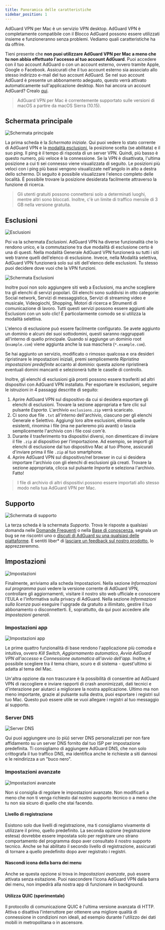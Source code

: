 ```yaml
---
title: Panoramica delle caratteristiche
sidebar_position: 1
---
```


AdGuard VPN per Mac è un servizio VPN desktop. AdGuard VPN è completamente compatibile con il Blocco AdGuard possono essere utilizzati insieme e funzioneranno senza problemi. Vediamo quali caratteristiche ha da offrire.

Tieni presente che **non puoi utilizzare AdGuard VPN per Mac a meno che tu non abbia effettuato l'accesso al tuo account AdGuard**. Puoi accedere con il tuo account AdGuard o con un account esterno, ovvero tramite Apple, Google o Facebook. Assicurati che il tuo account esterno sia associato allo stesso indirizzo e-mail del tuo account AdGuard. Se nel suo account AdGuard è presente un abbonamento adeguato, questo verrà attivato automaticamente sull'applicazione desktop. Non hai ancora un account AdGuard? Crealo [qui](https://auth.adguard.com/registration.html).

> AdGuard VPN per Mac è correntemente supportato sulle versioni di macOS a partire da macOS Sierra (10.15).

## Schermata principale

![Schermata principale](https://cdn.adguardvpn.com/content/kb/vpn/mac/main_en.png)

La prima scheda è la *Schermata iniziale*. Qui puoi vedere lo stato corrente di AdGuard VPN e la [modalità esclusioni](#exclusions), la posizione scelta (se abilitata) e il suo ping. Il ping è il tempo di risposta di un server VPN. Quindi, più basso è questo numero, più veloce è la connessione. Se la VPN è disattivata, l'ultima posizione a cui ti sei connesso viene visualizzata di seguito. Le posizioni più veloci con i ping più bassi vengono visualizzate nell'angolo in alto a destra dello schermo. Di seguito è possibile visualizzare l'elenco completo delle località. È possibile trovare la posizione desiderata facilmente attraverso la funzione di ricerca.

> Gli utenti gratuiti possono connettersi solo a determinati luoghi, mentre altri sono bloccati. Inoltre, c'è un limite di traffico mensile di 3 GB nella versione gratuita.

## Esclusioni

![Esclusioni](https://cdn.adguardvpn.com/content/kb/vpn/mac/exclusions_en.png)

Poi va la schermata *Esclusioni*. AdGuard VPN ha diverse funzionalità che lo rendono unico, e la commutazione tra due modalità di esclusione certo è una di questi. Nella modalità Generale AdGuard VPN funzionerà su tutti i siti web tranne quelli dell'elenco di esclusione. Invece, nella Modalità selettiva, AdGuard VPN funzionerà solo sui siti dell'elenco delle esclusioni. Tu stesso puoi decidere dove vuoi che la VPN funzioni.

![Schermata Esclusioni](https://cdn.adguardvpn.com/content/kb/vpn/mac/services_en.png)

Inoltre puoi non solo aggiungere siti web a Esclusioni, ma anche scegliere tra gli elenchi di servizi popolari. Gli elenchi sono suddivisi in otto categorie: Social network, Servizi di messaggistica, Servizi di streaming video e musicale, Videogiochi, Shopping, Motori di ricerca e Strumenti di comunicazione di lavoro. Tutti questi servizi possono essere aggiunti alle Esclusioni con un solo clic! È particolarmente comodo se si utilizza la modalità selettiva.

L'elenco di esclusione può essere facilmente configurato. Se avete aggiunto un dominio e alcuni dei suoi sottodomini, questi saranno raggruppati all'interno di quello principale. Quando si aggiunge un dominio root (`example.com`) viene aggiunta anche la sua maschera (`*.example.com`).

Se hai aggiunto un servizio, modificato o rimosso qualcosa e ora desideri ripristinare le impostazioni iniziali, premi semplicemente *Ripristina impostazioni predefinite* accanto al dominio: questa azione ripristinerà eventuali domini mancanti e selezionerà tutte le caselle di controllo.

Inoltre, gli elenchi di esclusioni già pronti possono essere trasferiti ad altri dispositivi con AdGuard VPN installato. Per esportare le esclusioni, seguire le istruzioni in 4 passaggi descritte di seguito:

1. Aprire AdGuard VPN sul dispositivo da cui si desidera esportare gli elenchi di esclusioni. Trovare la sezione appropriata e fare clic sul pulsante *Esporta*. L'archivio `exclusions.zip` verrà scaricato.
2. Ci sono due file `.txt` all'interno dell'archivio, ciascuno per gli elenchi Generale e Selettivo. Aggiungi loro altre esclusioni, elimina quelle esistenti, rinomina i file (ma ne parleremo più avanti) o lascia semplicemente l'archivio con i file così com'è.
3. Durante il trasferimento tra dispositivi diversi, non dimenticare di inviare il file `.zip` al dispositivo per l'importazione. Ad esempio, se importi gli elenchi di esclusione dal tuo dispositivo Mac al tuo iPhone, assicurati d'inviare prima il file `.zip` al tuo smartphone.
4. Aprire AdGuard VPN sul dispositivo/nel browser in cui si desidera importare l'archivio con gli elenchi di esclusioni già creati. Trovare la sezione appropriata, clicca sul pulsante *Importa* e seleziona l'archivio. Fatto!

> I file di archivio di altri dispositivi possono essere importati allo stesso modo nella tua AdGuard VPN per Mac.

## Supporto

![Schermata di supporto](https://cdn.adguardvpn.com/content/kb/vpn/mac/support_en.png)

La terza scheda è la schermata *Supporto*. Trova le risposte a qualsiasi domanda nelle [Domande Frequenti](https://adguard-vpn.com/welcome.html#faq) o nella [Base di conoscenza](/), segnala un bug se ne riscontri uno o [discuti di AdGuard su una qualsiasi delle piattaforme](https://adguard.com/discuss.html). E sentiti liber* di [lasciare un feedback sul nostro prodotto](https://surveys.adguard.com/vpn_mac/form.html), lo apprezzeremmo.

## Impostazioni

![Impostazioni](https://cdn.adguardvpn.com/content/kb/vpn/mac/settings_en.png)

Finalmente, arriviamo alla scheda Impostazioni. Nella sezione *Informazioni sul programma* puoi vedere la versione corrente di AdGuard VPN, controllare gli aggiornamenti, visitare il nostro sito web ufficiale e conoscere l'EULA e l'informativa sulla privacy di AdGuard. Nella sezione *Informazioni sulla licenza* puoi eseguire l'upgrade da gratuito a illimitato, gestire il tuo abbonamento o disconnetterti. E, soprattutto, da qui puoi accedere alle *Impostazioni generali*.

### Impostazioni app

![Impostazioni app](https://cdn.adguardvpn.com/content/kb/vpn/mac/general-settings_en.png)

Le prime quattro funzionalità di base rendono l'applicazione più comoda e intuitiva, ovvero *Kill Switch*, *Aggiornamento automatico*, *Avvia AdGuard VPN all'accesso* e *Connessione automatica all'avvio dell'app*. Inoltre, è possibile scegliere tra il tema chiaro, scuro e di sistema - quest'ultimo si adatta al tema del Mac.

Un'altra opzione da non trascurare è la possibilità di consentire ad AdGuard VPN di raccogliere e inviare rapporti di crash anonimizzati, dati tecnici e d'interazione per aiutarci a migliorare la nostra applicazione. Ultimo ma non meno importante, grazie al pulsante sulla destra, puoi esportare i registri sul tuo Mac. Questo può essere utile se vuoi allegare i registri al tuo messaggio al supporto.

### Server DNS

![Server DNS](https://cdn.adguardvpn.com/content/kb/vpn/mac/dns_en.png)

Qui puoi aggiungere uno (o più) server DNS personalizzati per non fare affidamento su un server DNS fornito dal tuo ISP per impostazione predefinita. Ti consigliamo di aggiungere AdGuard DNS, che non solo crittografa il tuo traffico DNS, ma identifica anche le richieste a siti dannosi e le reindirizza a un "buco nero".

### Impostazioni avanzate

![Impostazioni avanzate](https://cdn.adguardvpn.com/content/kb/vpn/mac/advanced-settings_en.png)

Non si consiglia di regolare le impostazioni avanzate. Non modificarli a meno che non ti venga richiesto dal nostro supporto tecnico o a meno che tu non sia sicuro di quello che stai facendo.

#### Livello di registrazione

Esistono solo due livelli di registrazione, ma ti consigliamo vivamente di utilizzare il primo, quello predefinito. La seconda opzione (registrazione estesa) dovrebbe essere impostata solo per registrare uno strano comportamento del programma dopo aver consultato il nostro supporto tecnico. Anche se hai abilitato il secondo livello di registrazione, assicurati di tornare a quello predefinito dopo aver registrato i registri.

#### Nascondi icona della barra dei menu

Anche se questa opzione si trova in *Impostazioni avanzate*, può essere attivata senza esitazione. Puoi nascondere l'icona AdGuard VPN dalla barra dei menu, non impedirà alla nostra app di funzionare in background.

#### Utilizza QUIC (sperimentale)

Il protocollo di comunicazione QUIC è l'ultima versione avanzata di HTTP. Attiva o disattiva l'interruttore per ottenere una migliore qualità di connessione in condizioni non ideali, ad esempio durante l'utilizzo dei dati mobili in metropolitana o in ascensore.
